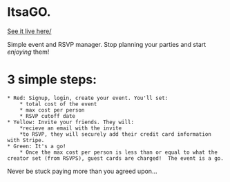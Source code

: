 # ItsaGO.

<a href="https://itsa-go.herokuapp.com/">See it live here/</a>

Simple event and RSVP manager. Stop planning your parties and start *enjoying* them!

# 3 simple steps:
	* Red: Signup, login, create your event. You'll set:
		* total cost of the event
		* max cost per person
		* RSVP cutoff date
	* Yellow: Invite your friends. They will:
		*recieve an email with the invite
		*to RSVP, they will securely add their credit card information with Stripe.
	* Green: It's a go!
		* Once the max cost per person is less than or equal to what the creator set (from RSVPS), guest cards are charged!  The event is a go.  

Never be stuck paying more than you agreed upon...




